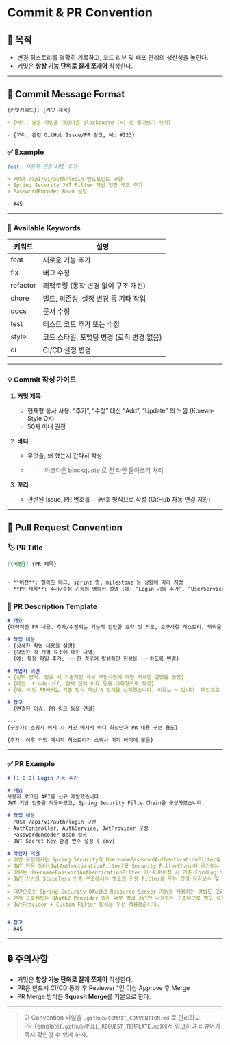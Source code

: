 # Commit & PR Convention

## 🎯 목적
- 변경 히스토리를 명확히 기록하고, 코드 리뷰 및 배포 관리의 생산성을 높인다.
- 커밋은 **항상 기능 단위로 잘게 쪼개어** 작성한다.

---

## 📝 Commit Message Format

```markdown
{커밋키워드}: {커밋 제목}

> {바디, 모든 라인을 마크다운 blockquote (>) 로 들여쓰기 처리}

- {꼬리, 관련 GitHub Issue/PR 링크, 예: #123}
```

### ✅ Example

```markdown
feat: 사용자 인증 API 추가

> POST /api/v1/auth/login 엔드포인트 구현
> Spring Security JWT Filter 기반 인증 구조 추가
> PasswordEncoder Bean 설정

- #45
```

---

### 🔑 **Available Keywords**

| 키워드 | 설명 |
|---|---|
| feat | 새로운 기능 추가 |
| fix | 버그 수정 |
| refactor | 리팩토링 (동작 변경 없이 구조 개선) |
| chore | 빌드, 의존성, 설정 변경 등 기타 작업 |
| docs | 문서 수정 |
| test | 테스트 코드 추가 또는 수정 |
| style | 코드 스타일, 포맷팅 변경 (로직 변경 없음) |
| ci | CI/CD 설정 변경 |

---

### 💡 **Commit 작성 가이드**

1. **커밋 제목**
   - 현재형 동사 사용: “추가”, “수정” 대신 “Add”, “Update” 의 느낌 (Korean-Style OK)
   - 50자 이내 권장

2. **바디**
   - 무엇을, 왜 했는지 간략히 작성
   - > 마크다운 blockquote 로 전 라인 들여쓰기 처리

3. **꼬리**
   - 관련된 Issue, PR 번호를 `- #번호` 형식으로 작성 (GitHub 자동 연결 지원)

---

## 🔀 **Pull Request Convention**

### 🏷️ **PR Title**

```markdown
[{버전}] {PR 제목}


- **버전**: 릴리즈 태그, sprint 명, milestone 등 상황에 따라 지정
- **PR 제목**: 추가/수정 기능의 명확한 설명 (예: “Login 기능 추가”, “UserService 리팩토링”)
```

### 📝 **PR Description Template**

```markdown
# 개요
{대략적인 PR 내용. 추가/수정되는 기능의 간단한 요약 및 의도, 요구사항 히스토리, 맥락을 설명}

# 작업 내용
- {상세한 작업 내용을 설명}
- {작업한 각 개별 요소에 대한 나열}
- {예: 특정 파일 추가, ~~~한 경우에 발생하던 현상을 ~~~하도록 변경}

# 작업자 의견
> {선택 영역. 필요 시 기술적인 세부 구현사항에 대한 자세한 설명을 동봉}
> {대안, trade-off, 현재 선택 이유 등을 대화형으로 작성}
> {예: 이번 PR에서는 기존 방식 대신 A 방식을 선택했습니다. 이유는 ~ 입니다. 대안으로 B도 고려했으나 ~ 때문에 제외했습니다.}

# 참고
- {연결된 이슈, PR 링크 등을 연결}

---
{구분자: 스쿼시 머지 시 커밋 메시지 바디 최상단과 PR 내용 구분 용도}

{추가: 이후 커밋 메시지 히스토리가 스쿼시 머지 바디에 붙음}
```

---

### ✅ **PR Example**

```markdown
# [1.0.0] Login 기능 추가

# 개요
사용자 로그인 API를 신규 개발했습니다.  
JWT 기반 인증을 적용하였고, Spring Security FilterChain을 구성하였습니다.

# 작업 내용
- POST /api/v1/auth/login 구현
- AuthController, AuthService, JwtProvider 구성
- PasswordEncoder Bean 설정
- JWT Secret Key 환경 변수 설정 (.env)

# 작업자 의견
> 이번 구현에서는 Spring Security의 UsernamePasswordAuthenticationFilter를 커스터마이징하는 대신,
> JWT 전용 필터(JwtAuthenticationFilter)를 Security FilterChain에 추가하는 방식을 선택했습니다.
> 이유는 UsernamePasswordAuthenticationFilter 커스터마이징 시 기존 FormLogin 로직과 충돌이 발생할 수 있고,
> JWT 기반의 Stateless 인증 구조에서는 별도의 전용 Filter를 두는 것이 유지보수 및 역할 분리 측면에서 적합하다고 판단했습니다.
> 
> 대안으로는 Spring Security OAuth2 Resource Server 기능을 사용하는 방법도 고려했으나,
> 현재 프로젝트는 OAuth2 Provider 없이 내부 발급 JWT만 사용하는 구조이므로 별도 설정 Complexity를 줄이기 위해
> JwtProvider + Custom Filter 방식을 우선 적용했습니다.


# 참고
- #45

```


---

## 🔒 **주의사항**

- 커밋은 **항상 기능 단위로 잘게 쪼개어** 작성한다.
- PR은 반드시 CI/CD 통과 후 Reviewer 1인 이상 Approve 후 Merge
- PR Merge 방식은 **Squash Merge**를 기본으로 한다.

---

> 이 Convention 파일을 `.github/COMMIT_CONVENTION.md` 로 관리하고,  
> PR Template(`.github/PULL_REQUEST_TEMPLATE.md`)에서 링크하여 리뷰어가 즉시 확인할 수 있게 하자.
